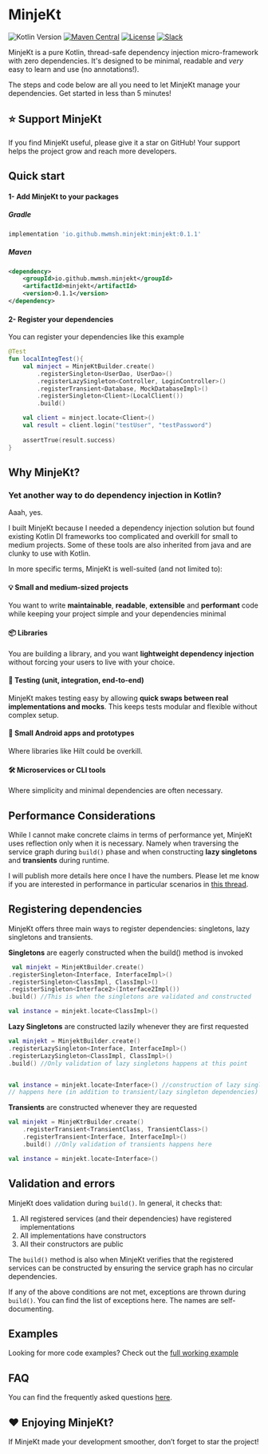 # MinjeKt

![Kotlin Version](https://img.shields.io/badge/Kotlin-2.1.10-blue.svg)
[![Maven Central](https://img.shields.io/maven-central/v/io.github.mwmsh.minjekt/minjekt.svg)](https://search.maven.org/artifact/io.github.mwmsh.minjekt/minjekt)
[![License](https://img.shields.io/badge/License-Apache_2.0-blue.svg)](https://opensource.org/licenses/Apache-2.0)
[![Slack](https://img.shields.io/badge/Slack-join-blue.svg?logo=slack)](https://join.slack.com/t/minjekt/shared_invite/zt-32u0idnjq-wGz7UQNXTWMlDZsGd5X1gw)

MinjeKt is a pure Kotlin, thread-safe dependency injection micro-framework with zero dependencies. It's designed to be minimal, readable and _very_ easy to learn and use (no annotations!).

The steps and code below are all you need to let MinjeKt manage your dependencies. Get started in less than 5 minutes!

## ⭐ Support MinjeKt
If you find MinjeKt useful, please give it a star on GitHub! Your support helps the project grow and reach more developers.

## Quick start
#### 1- Add MinjeKt to your packages

##### Gradle
```groovy
implementation 'io.github.mwmsh.minjekt:minjekt:0.1.1'
```

##### Maven
```xml
<dependency>
    <groupId>io.github.mwmsh.minjekt</groupId>
    <artifactId>minjekt</artifactId>
    <version>0.1.1</version>
</dependency>

```

#### 2- Register your dependencies
You can register your dependencies like this example

```kotlin
@Test
fun localIntegTest(){
    val minject = MinjeKtBuilder.create()
        .registerSingleton<UserDao, UserDao>()
        .registerLazySingleton<Controller, LoginController>()
        .registerTransient<Database, MockDatabaseImpl>()
        .registerSingleton<Client>(LocalClient())
        .build()

    val client = minject.locate<Client>()
    val result = client.login("testUser", "testPassword")
    
    assertTrue(result.success)
}
```

## Why MinjeKt?
### Yet another way to do dependency injection in Kotlin?
Aaah, yes.

I built MinjeKt because I needed a dependency injection solution but found existing Kotlin DI frameworks too complicated and overkill for small to medium projects. Some of these tools are also inherited from java and are clunky to use with Kotlin.

In more specific terms, MinjeKt is well-suited (and not limited to):

#### 💡 Small and medium-sized projects

You want to write **maintainable**, **readable**, **extensible** and **performant** code while keeping your project simple and your dependencies minimal

#### 📦 Libraries

You are building a library, and you want **lightweight dependency injection** without forcing your users to live with your choice.

#### 🧪 Testing (unit, integration, end-to-end)
MinjeKt makes testing easy by allowing **quick swaps between real implementations and mocks**. This keeps tests modular and flexible without complex setup.

#### 📱 Small Android apps and prototypes
Where libraries like Hilt could be overkill.

#### 🛠️ Microservices or CLI tools
Where simplicity and minimal dependencies are often necessary.


## Performance Considerations
While I cannot make concrete claims in terms of performance yet, MinjeKt uses reflection only when it is necessary. Namely when traversing the service graph during `build()` phase and when constructing **lazy singletons** and **transients** during runtime.

I will publish more details here once I have the numbers. Please let me know if you are interested in performance in particular scenarios in [this thread](https://github.com/mwmsh/minjeKt/issues/1).

 
## Registering dependencies
MinjeKt offers three main ways to register dependencies: singletons, lazy singletons and transients.

**Singletons** are eagerly constructed when the build() method is invoked
```kotlin
 val minjekt = MinjeKtBuilder.create()
.registerSingleton<Interface, InterfaceImpl>()
.registerSingleton<ClassImpl, ClassImpl>()
.registerSingleton<Interface2>(Interface2Impl())
.build() //This is when the singletons are validated and constructed

val instance = minjekt.locate<ClassImpl>()
```

**Lazy Singletons** are constructed lazily whenever they are first requested
```kotlin
val minjekt = MinjektBuilder.create()
.registerLazySingleton<Interface, InterfaceImpl>()
.registerLazySingleton<ClassImpl, ClassImpl>()
.build() //Only validation of lazy singletons happens at this point


val instance = minjekt.locate<Interface>() //construction of lazy singletons 
// happens here (in addition to transient/lazy singleton dependencies) 
```

**Transients** are constructed whenever they are requested
```kotlin
val minjekt = MinjeKtrBuilder.create()
    .registerTransient<TransientClass, TransientClass>()
    .registerTransient<Interface, InterfaceImpl>()
    .build() //Only validation of transients happens here

val instance = minjekt.locate<Interface>()
```

## Validation and errors
MinjeKt does validation during `build()`. In general, it checks that: 
1) All registered services (and their dependencies) have registered implementations
2) All implementations have constructors
3) All their constructors are public

The `build()` method is also when MinjeKt verifies that the registered services can be constructed by ensuring the
service graph has no circular dependencies.

If any of the above conditions are not met, exceptions are thrown during `build()`. You can find the list of exceptions here. The names are self-documenting.

## Examples
Looking for more code examples? Check out the [full working example](USAGE.md)

## FAQ
You can find the frequently asked questions [here](FAQ.md). 

## ❤️ Enjoying MinjeKt?
If MinjeKt made your development smoother, don’t forget to star the project!  

